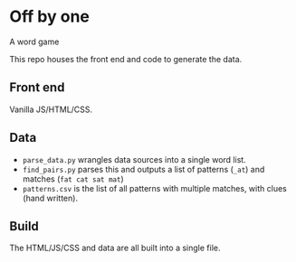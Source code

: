 # Off by one
A word game

This repo houses the front end and code to generate the data.

## Front end
Vanilla JS/HTML/CSS.

## Data
 - `parse_data.py` wrangles data sources into a single word list.
 - `find_pairs.py` parses this and outputs a list of patterns (`_at`) and matches (`fat cat sat mat`)
 - `patterns.csv` is the list of all patterns with multiple matches, with clues (hand written).

## Build
The HTML/JS/CSS and data are all built into a single file.

